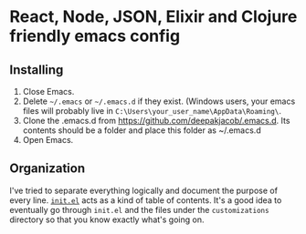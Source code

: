 # React, Node, JSON, Elixir and Clojure friendly emacs config


## Installing

1. Close Emacs.
2. Delete `~/.emacs` or `~/.emacs.d` if they exist. (Windows users, your emacs files will probably live in `C:\Users\your_user_name\AppData\Roaming\`. 
3. Clone the .emacs.d from https://github.com/deepakjacob/.emacs.d. Its contents should be a folder and place this folder as ~/.emacs.d
4. Open Emacs.

## Organization

I've tried to separate everything logically and document the purpose
of every line. [`init.el`](./init.el) acts as a kind of table of
contents.  It's a good idea to eventually go through `init.el` and the
files under the `customizations` directory so that you know exactly
what's going on.

